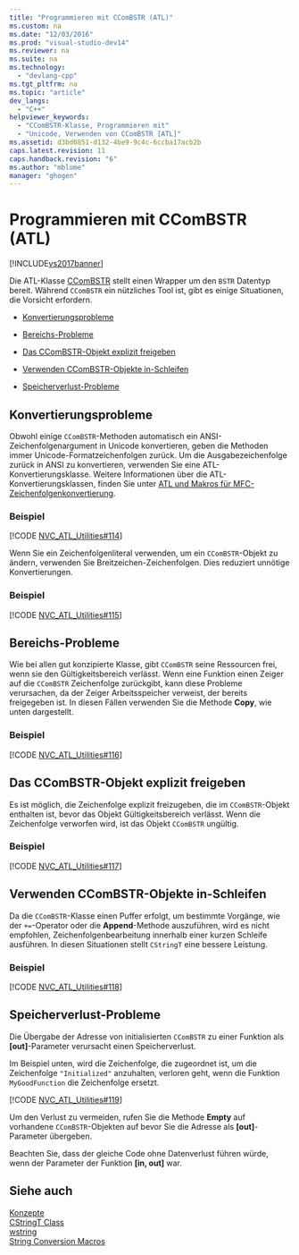 ```yaml
---
title: "Programmieren mit CComBSTR (ATL)"
ms.custom: na
ms.date: "12/03/2016"
ms.prod: "visual-studio-dev14"
ms.reviewer: na
ms.suite: na
ms.technology: 
  - "devlang-cpp"
ms.tgt_pltfrm: na
ms.topic: "article"
dev_langs: 
  - "C++"
helpviewer_keywords: 
  - "CComBSTR-Klasse, Programmieren mit"
  - "Unicode, Verwenden von CComBSTR [ATL]"
ms.assetid: d3bd0851-d132-4be9-9c4c-6ccba17acb2b
caps.latest.revision: 11
caps.handback.revision: "6"
ms.author: "mblome"
manager: "ghogen"
---
```

# Programmieren mit CComBSTR (ATL)
[!INCLUDE[vs2017banner](../assembler/inline/includes/vs2017banner.md)]

Die ATL\-Klasse [CComBSTR](../atl/reference/ccombstr-class.md) stellt einen Wrapper um den `BSTR` Datentyp bereit.  Während `CComBSTR` ein nützliches Tool ist, gibt es einige Situationen, die Vorsicht erfordern.  
  
-   [Konvertierungsprobleme](#programmingwithccombstr_conversionissues)  
  
-   [Bereichs\-Probleme](#programmingwithccombstr_scopeissues)  
  
-   [Das CComBSTR\-Objekt explizit freigeben](#programmingwithccombstr_explicitlyfreeing)  
  
-   [Verwenden CComBSTR\-Objekte in\-Schleifen](#programmingwithccombstr_usingloops)  
  
-   [Speicherverlust\-Probleme](#programmingwithccombstr_memoryleaks)  
  
##  <a name="programmingwithccombstr_conversionissues"></a> Konvertierungsprobleme  
 Obwohl einige `CComBSTR`\-Methoden automatisch ein ANSI\-Zeichenfolgenargument in Unicode konvertieren, geben die Methoden immer Unicode\-Formatzeichenfolgen zurück.  Um die Ausgabezeichenfolge zurück in ANSI zu konvertieren, verwenden Sie eine ATL\-Konvertierungsklasse.  Weitere Informationen über die ATL\-Konvertierungsklassen, finden Sie unter [ATL und Makros für MFC\-Zeichenfolgenkonvertierung](../Topic/ATL%20and%20MFC%20String%20Conversion%20Macros.md).  
  
### Beispiel  
 [!CODE [NVC_ATL_Utilities#114](../CodeSnippet/VS_Snippets_Cpp/NVC_ATL_Utilities#114)]  
  
 Wenn Sie ein Zeichenfolgenliteral verwenden, um ein `CComBSTR`\-Objekt zu ändern, verwenden Sie Breitzeichen\-Zeichenfolgen.  Dies reduziert unnötige Konvertierungen.  
  
### Beispiel  
 [!CODE [NVC_ATL_Utilities#115](../CodeSnippet/VS_Snippets_Cpp/NVC_ATL_Utilities#115)]  
  
##  <a name="programmingwithccombstr_scopeissues"></a> Bereichs\-Probleme  
 Wie bei allen gut konzipierte Klasse, gibt `CComBSTR` seine Ressourcen frei, wenn sie den Gültigkeitsbereich verlässt.  Wenn eine Funktion einen Zeiger auf die `CComBSTR` Zeichenfolge zurückgibt, kann diese Probleme verursachen, da der Zeiger Arbeitsspeicher verweist, der bereits freigegeben ist.  In diesen Fällen verwenden Sie die Methode **Copy**, wie unten dargestellt.  
  
### Beispiel  
 [!CODE [NVC_ATL_Utilities#116](../CodeSnippet/VS_Snippets_Cpp/NVC_ATL_Utilities#116)]  
  
##  <a name="programmingwithccombstr_explicitlyfreeing"></a> Das CComBSTR\-Objekt explizit freigeben  
 Es ist möglich, die Zeichenfolge explizit freizugeben, die im `CComBSTR`\-Objekt enthalten ist, bevor das Objekt Gültigkeitsbereich verlässt.  Wenn die Zeichenfolge verworfen wird, ist das Objekt `CComBSTR` ungültig.  
  
### Beispiel  
 [!CODE [NVC_ATL_Utilities#117](../CodeSnippet/VS_Snippets_Cpp/NVC_ATL_Utilities#117)]  
  
##  <a name="programmingwithccombstr_usingloops"></a> Verwenden CComBSTR\-Objekte in\-Schleifen  
 Da die `CComBSTR`\-Klasse einen Puffer erfolgt, um bestimmte Vorgänge, wie der `+=`\-Operator oder die **Append**\-Methode auszuführen, wird es nicht empfohlen, Zeichenfolgenbearbeitung innerhalb einer kurzen Schleife ausführen.  In diesen Situationen stellt `CStringT` eine bessere Leistung.  
  
### Beispiel  
 [!CODE [NVC_ATL_Utilities#118](../CodeSnippet/VS_Snippets_Cpp/NVC_ATL_Utilities#118)]  
  
##  <a name="programmingwithccombstr_memoryleaks"></a> Speicherverlust\-Probleme  
 Die Übergabe der Adresse von initialisierten `CComBSTR` zu einer Funktion als **\[out\]**\-Parameter verursacht einen Speicherverlust.  
  
 Im Beispiel unten, wird die Zeichenfolge, die zugeordnet ist, um die Zeichenfolge `"Initialized"` anzuhalten, verloren geht, wenn die Funktion `MyGoodFunction` die Zeichenfolge ersetzt.  
  
 [!CODE [NVC_ATL_Utilities#119](../CodeSnippet/VS_Snippets_Cpp/NVC_ATL_Utilities#119)]  
  
 Um den Verlust zu vermeiden, rufen Sie die Methode **Empty** auf vorhandene `CComBSTR`\-Objekten auf bevor Sie die Adresse als **\[out\]**\-Parameter übergeben.  
  
 Beachten Sie, dass der gleiche Code ohne Datenverlust führen würde, wenn der Parameter der Funktion **\[in, out\]** war.  
  
## Siehe auch  
 [Konzepte](../atl/active-template-library-atl-concepts.md)   
 [CStringT Class](../atl-mfc-shared/reference/cstringt-class.md)   
 [wstring](../Topic/wstring.md)   
 [String Conversion Macros](../atl/reference/string-conversion-macros.md)